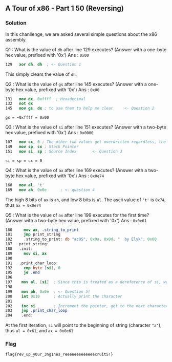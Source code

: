 ## A Tour of x86 - Part 1 50 (Reversing)

### Solution

In this chanllenge, we are asked several simple questions about the x86 assembly.

Q1 : What is the value of `dh` after line 129 executes? (Answer with a one-byte hex value, prefixed with '0x')
Ans : `0x00`

```nasm
129   xor dh, dh  ; <- Question 1
```
This simply clears the value of `dh`.


Q2 : What is the value of `gs` after line 145 executes? (Answer with a one-byte hex value, prefixed with '0x')
Ans : `0x00`

```nasm
131   mov dx, 0xffff  ; Hexadecimal
132   not dx
145   mov gs, dx ; to use them to help me clear     <- Question 2
```

`gs = ~0xffff = 0x00`

Q3 : What is the value of `si` after line 151 executes? (Answer with a two-byte hex value, prefixed with '0x')
Ans : `0x0000`

```nasm
107   mov cx, 0 ; The other two values get overwritten regardless, the value of ch and cl (the two components that make up cx) after this instruction are both 0, not 1.
149   mov sp, cx ; Stack Pointer
151   mov si, sp ; Source Index       <- Question 3
```

`si = sp = cx = 0`

Q4 : What is the value of `ax` after line 169 executes? (Answer with a two-byte hex value, prefixed with '0x')
Ans : `0x0e74`

```nasm
168   mov al, 't'
169   mov ah, 0x0e      ; <- question 4
```
The high 8 bits of `ax` is `ah`, and low 8 bits is `al`. The ascii value of `'t'` is `0x74`, thus `ax = 0x0e74`

Q5 : What is the value of `ax` after line 199 executes for the first time? (Answer with a two-byte hex value, prefixed with '0x')
Ans : `0x0e61`

```nasm
180     mov ax, .string_to_print
181     jmp print_string
182     .string_to_print: db "acOS", 0x0a, 0x0d, "  by Elyk", 0x00 
187   print_string:
188   .init:
189     mov si, ax
190
191   .print_char_loop:
192     cmp byte [si], 0
195     je .end
196
197    mov al, [si]  ; Since this is treated as a dereference of si, we are getting the BYTE AT si... `al = *si`
198
199    mov ah, 0x0e  ; <- Question 5!
200    int 0x10      ; Actually print the character
201
202    inc si        ; Increment the pointer, get to the next character
203    jmp .print_char_loop
204    .end:
```

At the first iteration, `si` will point to the beginning of string (character `"a"`), thus `al = 0x61`, and `ax = 0x0e61`

### Flag

```
flag{rev_up_y0ur_3ng1nes_reeeeeeeeeeeeecruit5!}
```
